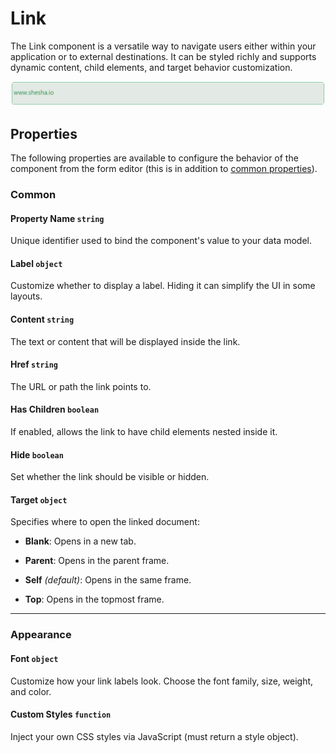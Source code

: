 # Link

The Link component is a versatile way to navigate users either within your application or to external destinations. It can be styled richly and supports dynamic content, child elements, and target behavior customization.

![Image](../data-display/images/link1.png)

## Properties

The following properties are available to configure the behavior of the component from the form editor (this is in addition to [common properties](/docs/front-end-basics/form-components/common-component-properties)).

### Common

#### **Property Name** ``string``

Unique identifier used to bind the component's value to your data model.

#### **Label** ``object``

Customize whether to display a label. Hiding it can simplify the UI in some layouts.

#### **Content** ``string``

The text or content that will be displayed inside the link.

#### **Href** ``string``

The URL or path the link points to.

#### **Has Children** ``boolean``

If enabled, allows the link to have child elements nested inside it.

#### **Hide** ``boolean``

Set whether the link should be visible or hidden.

#### **Target** ``object``

Specifies where to open the linked document:

- **Blank**: Opens in a new tab.

- **Parent**: Opens in the parent frame.

- **Self** *(default)*: Opens in the same frame.

- **Top**: Opens in the topmost frame.

___

### Appearance

#### **Font** ``object`` 

Customize how your link labels look. Choose the font family, size, weight, and color.

####  **Custom Styles** ``function``

Inject your own CSS styles via JavaScript (must return a style object).

